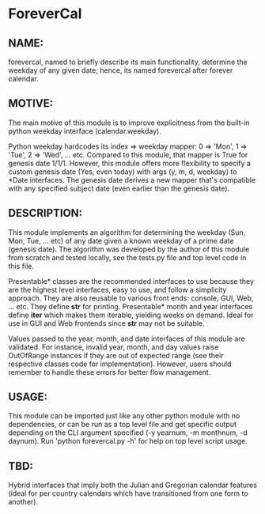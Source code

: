 # ForeverCal


NAME:
-----

forevercal, named to briefly describe its main functionality, determine the weekday of any given date; hence, its named forevercal after forever calendar.


MOTIVE:
-------

The main motive of this module is to improve explicitness from the built-in python weekday interface (calendar.weekday). 

Python weekday hardcodes its index => weekday mapper: 0 => 'Mon', 1 => 'Tue', 2 => 'Wed', ... etc. Compared to this module, that mapper is True for genesis date 1/1/1. However, this module offers more flexibility to specify a custom genesis date (Yes, even today) with args (y, m, d, weekday) to *Date interfaces. The genesis date derives a new mapper that's compatible with any specified subject date (even earlier than the genesis date).


DESCRIPTION:
------------

This module implements an algorithm for determining the weekday (Sun, Mon, Tue, ... etc) of any date given a known weekday of a prime date (genesis date). The algorithm was developed by the author of this module from scratch and tested locally, see the tests.py file and top level code in this file.

Presentable* classes are the recommended interfaces to use because they are the highest level interfaces, easy to use, and follow a simplicity approach. They are also reusable to various front ends: console, GUI, Web, ... etc. They define __str__ for printing. Presentable* month and year interfaces define __iter__ which makes them iterable, yielding weeks on demand. Ideal for use in GUI and Web frontends since __str__ may not be suitable.

Values passed to the year, month, and date interfaces of this module are validated. For instance, invalid year, month, and day values raise OutOfRange instances if they are out of expected range (see their respective classes code for implementation). However, users should remember to handle these errors for better flow management. 


USAGE:
------

This module can be imported just like any other python module with no dependencies, or can be run as a top level file and get specific output depending on the CLI argument specified (-y yearnum, -m monthnum, -d daynum). Run 'python forevercal.py -h' for help on top level script usage.


TBD:
----

Hybrid interfaces that imply both the Julian and Gregorian calendar features (ideal for per country calendars which have transitioned from one form to another).
